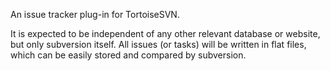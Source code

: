 An issue tracker plug-in for TortoiseSVN.

It is expected to be independent of any other relevant database or website, but only subversion itself. All issues (or tasks) will be written in flat files, which can be easily stored and compared by subversion.